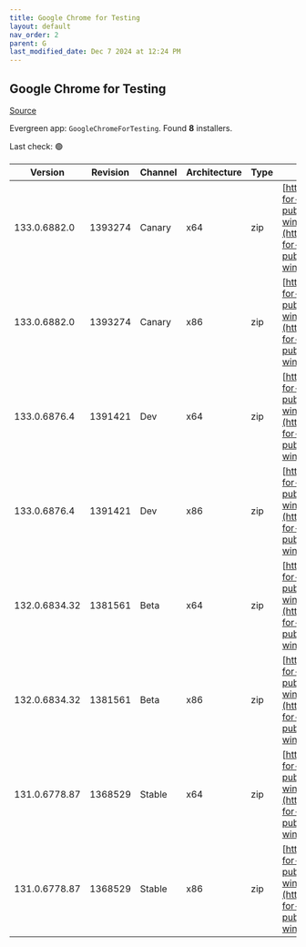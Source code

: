 ```yaml
---
title: Google Chrome for Testing
layout: default
nav_order: 2
parent: G
last_modified_date: Dec 7 2024 at 12:24 PM
---
```


## Google Chrome for Testing

[Source](https://googlechromelabs.github.io/chrome-for-testing/)

Evergreen app: `GoogleChromeForTesting`. Found **8** installers.

Last check: 🟢

| Version       | Revision | Channel | Architecture | Type | URI                                                                                                                                                                                            |
| ------------- | -------- | ------- | ------------ | ---- | ---------------------------------------------------------------------------------------------------------------------------------------------------------------------------------------------- |
| 133.0.6882.0  | 1393274  | Canary  | x64          | zip  | [https://storage.googleapis.com/chrome-for-testing-public/133.0.6882.0/win64/chrome-win64.zip](https://storage.googleapis.com/chrome-for-testing-public/133.0.6882.0/win64/chrome-win64.zip)   |
| 133.0.6882.0  | 1393274  | Canary  | x86          | zip  | [https://storage.googleapis.com/chrome-for-testing-public/133.0.6882.0/win32/chrome-win32.zip](https://storage.googleapis.com/chrome-for-testing-public/133.0.6882.0/win32/chrome-win32.zip)   |
| 133.0.6876.4  | 1391421  | Dev     | x64          | zip  | [https://storage.googleapis.com/chrome-for-testing-public/133.0.6876.4/win64/chrome-win64.zip](https://storage.googleapis.com/chrome-for-testing-public/133.0.6876.4/win64/chrome-win64.zip)   |
| 133.0.6876.4  | 1391421  | Dev     | x86          | zip  | [https://storage.googleapis.com/chrome-for-testing-public/133.0.6876.4/win32/chrome-win32.zip](https://storage.googleapis.com/chrome-for-testing-public/133.0.6876.4/win32/chrome-win32.zip)   |
| 132.0.6834.32 | 1381561  | Beta    | x64          | zip  | [https://storage.googleapis.com/chrome-for-testing-public/132.0.6834.32/win64/chrome-win64.zip](https://storage.googleapis.com/chrome-for-testing-public/132.0.6834.32/win64/chrome-win64.zip) |
| 132.0.6834.32 | 1381561  | Beta    | x86          | zip  | [https://storage.googleapis.com/chrome-for-testing-public/132.0.6834.32/win32/chrome-win32.zip](https://storage.googleapis.com/chrome-for-testing-public/132.0.6834.32/win32/chrome-win32.zip) |
| 131.0.6778.87 | 1368529  | Stable  | x64          | zip  | [https://storage.googleapis.com/chrome-for-testing-public/131.0.6778.87/win64/chrome-win64.zip](https://storage.googleapis.com/chrome-for-testing-public/131.0.6778.87/win64/chrome-win64.zip) |
| 131.0.6778.87 | 1368529  | Stable  | x86          | zip  | [https://storage.googleapis.com/chrome-for-testing-public/131.0.6778.87/win32/chrome-win32.zip](https://storage.googleapis.com/chrome-for-testing-public/131.0.6778.87/win32/chrome-win32.zip) |
